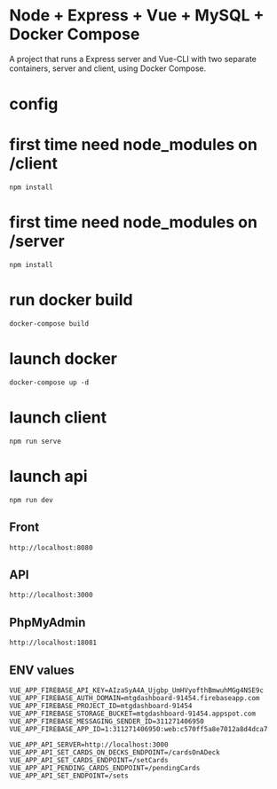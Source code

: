 # Node + Express + Vue + MySQL + Docker Compose
A project that runs a Express server and Vue-CLI with two separate containers, server and client, using Docker Compose.

# config
# first time need node_modules on /client
```
npm install
```

# first time need node_modules on /server
```
npm install
```

# run docker build
```
docker-compose build
```

# launch docker
```
docker-compose up -d
```

# launch client
```
npm run serve
```

# launch api
```
npm run dev
```

## Front
```
http://localhost:8080
```

## API
```
http://localhost:3000
```

## PhpMyAdmin
```
http://localhost:18081
```

## ENV values
```
VUE_APP_FIREBASE_API_KEY=AIzaSyA4A_Ujgbp_UmHVyofthBmwuhMGg4NSE9c
VUE_APP_FIREBASE_AUTH_DOMAIN=mtgdashboard-91454.firebaseapp.com
VUE_APP_FIREBASE_PROJECT_ID=mtgdashboard-91454
VUE_APP_FIREBASE_STORAGE_BUCKET=mtgdashboard-91454.appspot.com
VUE_APP_FIREBASE_MESSAGING_SENDER_ID=311271406950
VUE_APP_FIREBASE_APP_ID=1:311271406950:web:c570ff5a8e7012a8d4dca7
  
VUE_APP_API_SERVER=http://localhost:3000
VUE_APP_API_SET_CARDS_ON_DECKS_ENDPOINT=/cardsOnADeck
VUE_APP_API_SET_CARDS_ENDPOINT=/setCards
VUE_APP_API_PENDING_CARDS_ENDPOINT=/pendingCards
VUE_APP_API_SET_ENDPOINT=/sets
```